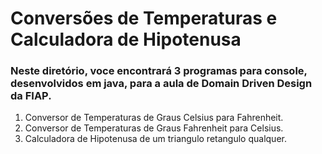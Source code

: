 # Conversões de Temperaturas e Calculadora de Hipotenusa

### Neste diretório, voce encontrará 3 programas para console, desenvolvidos em java, para a aula de Domain Driven Design da FIAP.

1. Conversor de Temperaturas de Graus Celsius para Fahrenheit.
2. Conversor de Temperaturas de Graus Fahrenheit para Celsius.
3. Calculadora de Hipotenusa de um triangulo retangulo qualquer.

